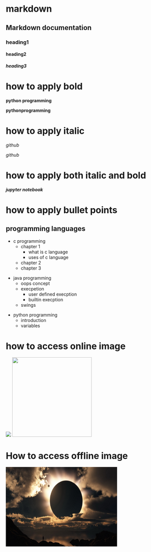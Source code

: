 # markdown

## Markdown documentation

### heading1


#### heading2


##### heading3
 
 # how to apply bold
 
 **python programming**
 
 __pythonprogramming__
 
 # how to apply italic
 
 *github*
 
 _github_
 
 # how to apply both italic and bold
 
 ***jupyter notebook***
 
 # how to apply bullet points
   
 ## programming languages
  + c programming
    - chapter 1
      - what is c language
      - uses of c language
    - chapter 2
    - chapter 3
  - java programming
    + oops concept
    + execpetion 
      - user defined execption
      - builtin execption
    + swings
  * python programming
      + introduction
      + variables
 
 
 # how to access online image
 <img src = "https://cdn.pixabay.com/photo/2014/02/27/16/10/tree-276014__340.jpg" >
 
 <img src = "https://cdn.pixabay.com/photo/2014/02/27/16/10/tree-276014__340.jpg"  width = 250px  height = 250px>
 
 
 # How to access offline image
 
 <img src = "https://raw.githubusercontent.com/Soundaryasamanthula24/markdown/main/1.jpg" width = 350px  height = 250px>
